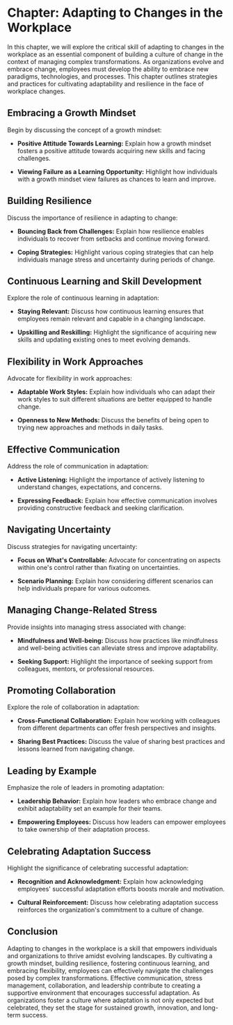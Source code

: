 Chapter: Adapting to Changes in the Workplace
=============================================

In this chapter, we will explore the critical skill of adapting to changes in the workplace as an essential component of building a culture of change in the context of managing complex transformations. As organizations evolve and embrace change, employees must develop the ability to embrace new paradigms, technologies, and processes. This chapter outlines strategies and practices for cultivating adaptability and resilience in the face of workplace changes.

Embracing a Growth Mindset
--------------------------

Begin by discussing the concept of a growth mindset:

* **Positive Attitude Towards Learning:** Explain how a growth mindset fosters a positive attitude towards acquiring new skills and facing challenges.

* **Viewing Failure as a Learning Opportunity:** Highlight how individuals with a growth mindset view failures as chances to learn and improve.

Building Resilience
-------------------

Discuss the importance of resilience in adapting to change:

* **Bouncing Back from Challenges:** Explain how resilience enables individuals to recover from setbacks and continue moving forward.

* **Coping Strategies:** Highlight various coping strategies that can help individuals manage stress and uncertainty during periods of change.

Continuous Learning and Skill Development
-----------------------------------------

Explore the role of continuous learning in adaptation:

* **Staying Relevant:** Discuss how continuous learning ensures that employees remain relevant and capable in a changing landscape.

* **Upskilling and Reskilling:** Highlight the significance of acquiring new skills and updating existing ones to meet evolving demands.

Flexibility in Work Approaches
------------------------------

Advocate for flexibility in work approaches:

* **Adaptable Work Styles:** Explain how individuals who can adapt their work styles to suit different situations are better equipped to handle change.

* **Openness to New Methods:** Discuss the benefits of being open to trying new approaches and methods in daily tasks.

Effective Communication
-----------------------

Address the role of communication in adaptation:

* **Active Listening:** Highlight the importance of actively listening to understand changes, expectations, and concerns.

* **Expressing Feedback:** Explain how effective communication involves providing constructive feedback and seeking clarification.

Navigating Uncertainty
----------------------

Discuss strategies for navigating uncertainty:

* **Focus on What's Controllable:** Advocate for concentrating on aspects within one's control rather than fixating on uncertainties.

* **Scenario Planning:** Explain how considering different scenarios can help individuals prepare for various outcomes.

Managing Change-Related Stress
------------------------------

Provide insights into managing stress associated with change:

* **Mindfulness and Well-being:** Discuss how practices like mindfulness and well-being activities can alleviate stress and improve adaptability.

* **Seeking Support:** Highlight the importance of seeking support from colleagues, mentors, or professional resources.

Promoting Collaboration
-----------------------

Explore the role of collaboration in adaptation:

* **Cross-Functional Collaboration:** Explain how working with colleagues from different departments can offer fresh perspectives and insights.

* **Sharing Best Practices:** Discuss the value of sharing best practices and lessons learned from navigating change.

Leading by Example
------------------

Emphasize the role of leaders in promoting adaptation:

* **Leadership Behavior:** Explain how leaders who embrace change and exhibit adaptability set an example for their teams.

* **Empowering Employees:** Discuss how leaders can empower employees to take ownership of their adaptation process.

Celebrating Adaptation Success
------------------------------

Highlight the significance of celebrating successful adaptation:

* **Recognition and Acknowledgment:** Explain how acknowledging employees' successful adaptation efforts boosts morale and motivation.

* **Cultural Reinforcement:** Discuss how celebrating adaptation success reinforces the organization's commitment to a culture of change.

Conclusion
----------

Adapting to changes in the workplace is a skill that empowers individuals and organizations to thrive amidst evolving landscapes. By cultivating a growth mindset, building resilience, fostering continuous learning, and embracing flexibility, employees can effectively navigate the challenges posed by complex transformations. Effective communication, stress management, collaboration, and leadership contribute to creating a supportive environment that encourages successful adaptation. As organizations foster a culture where adaptation is not only expected but celebrated, they set the stage for sustained growth, innovation, and long-term success.
